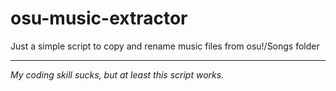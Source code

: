 # osu-music-extractor
Just a simple script to copy and rename music files from osu!/Songs folder


***
*My coding skill sucks, but at least this script works.*
